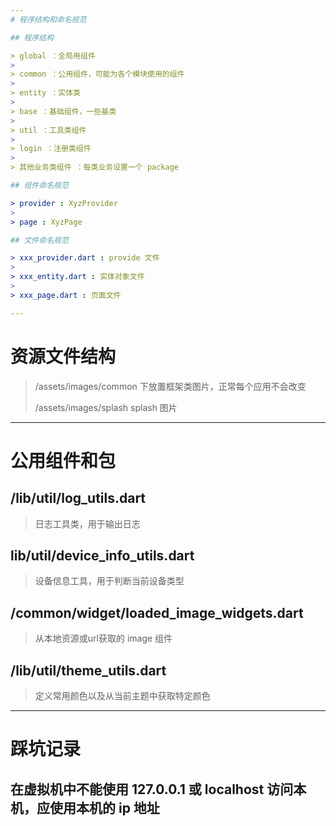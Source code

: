 ```yaml
---
# 程序结构和命名规范

## 程序结构

> global ：全局用组件
>
> common ：公用组件，可能为各个模块使用的组件
>
> entity ：实体类
>
> base ：基础组件，一些基类
>
> util ：工具类组件
>
> login ：注册类组件
>
> 其他业务类组件 ：每类业务设置一个 package

## 组件命名规范

> provider : XyzProvider
> 
> page : XyzPage

## 文件命名规范

> xxx_provider.dart : provide 文件
>
> xxx_entity.dart : 实体对象文件
> 
> xxx_page.dart : 页面文件

---
```

# 资源文件结构

> /assets/images/common 下放置框架类图片，正常每个应用不会改变
>
> /assets/images/splash splash 图片

---
# 公用组件和包

## /lib/util/log_utils.dart

> 日志工具类，用于输出日志

## lib/util/device_info_utils.dart

> 设备信息工具，用于判断当前设备类型

## /common/widget/loaded_image_widgets.dart

> 从本地资源或url获取的 image 组件

## /lib/util/theme_utils.dart

> 定义常用颜色以及从当前主题中获取特定颜色

---
# 踩坑记录

## 在虚拟机中不能使用 127.0.0.1 或 localhost 访问本机，应使用本机的 ip 地址

